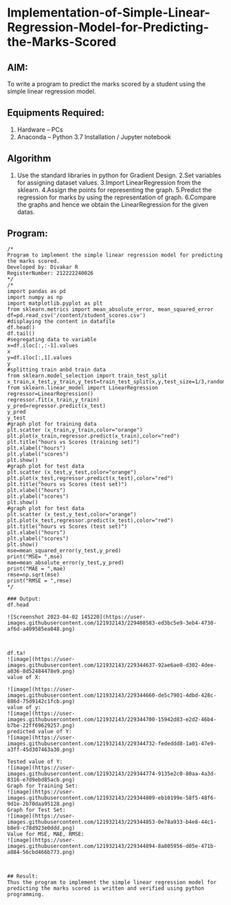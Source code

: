 # Implementation-of-Simple-Linear-Regression-Model-for-Predicting-the-Marks-Scored

## AIM:
To write a program to predict the marks scored by a student using the simple linear regression model.

## Equipments Required:
1. Hardware – PCs
2. Anaconda – Python 3.7 Installation / Jupyter notebook

## Algorithm
1. Use the standard libraries in python for Gradient Design.
2.Set variables for assigning dataset values.
3.Import LinearRegression from the sklearn.
4.Assign the points for representing the graph.
5.Predict the regression for marks by using the representation of graph.
6.Compare the graphs and hence we obtain the LinearRegression for the given datas.

## Program:
```
/*
Program to implement the simple linear regression model for predicting the marks scored.
Developed by: Divakar R
RegisterNumber: 212222240026 
*/
/*
import pandas as pd
import numpy as np
import matplotlib.pyplot as plt 
from sklearn.metrics import mean_absolute_error, mean_squared_error
df=pd.read_csv('/content/student_scores.csv')
#displaying the content in datafile 
df.head()
df.tail()
#segregating data to variable 
x=df.iloc[:,:-1].values
x
y=df.iloc[:,1].values
y
#splitting train anbd train data 
from sklearn.model_selection import train_test_split
x_train,x_test,y_train,y_test=train_test_split(x,y,test_size=1/3,random_state=0)
from sklearn.linear_model import LinearRegression
regressor=LinearRegression()
regressor.fit(x_train,y_train)
y_pred=regressor.predict(x_test)
y_pred
y_test
#graph plot for training data 
plt.scatter (x_train,y_train,color="orange")
plt.plot(x_train,regressor.predict(x_train),color="red")
plt.title("hours vs Scores (training set)")
plt.xlabel("hours")
plt.ylabel("scores")
plt.show()
#graph plot for test data 
plt.scatter (x_test,y_test,color="orange")
plt.plot(x_test,regressor.predict(x_test),color="red")
plt.title("hours vs Scores (test set)")
plt.xlabel("hours")
plt.ylabel("scores")
plt.show()
#graph plot for test data 
plt.scatter (x_test,y_test,color="orange")
plt.plot(x_test,regressor.predict(x_test),color="red")
plt.title("hours vs Scores (test set)")
plt.xlabel("hours")
plt.ylabel("scores")
plt.show()
mse=mean_squared_error(y_test,y_pred)
print("MSE= ",mse)
mae=mean_absolute_error(y_test,y_pred)
print("MAE = ",mae)
rmse=np.sqrt(mse)
print("RMSE = ",rmse)
*/

### Output:
df.head

![Screenshot 2023-04-02 145220](https://user-images.githubusercontent.com/121932143/229408583-ed3bc5e9-3eb4-4730-af6d-a409585ea048.png)



df.ta!
![image](https://user-images.githubusercontent.com/121932143/229344637-92ae6ae0-d302-4dee-a036-8d52484478e9.png)
value of X:

![image](https://user-images.githubusercontent.com/121932143/229344660-de5c7901-4dbd-428c-886d-75d9142c1fcb.png)
value of y:
![image](https://user-images.githubusercontent.com/121932143/229344700-15942d83-e2d2-46b4-b7be-22ff69629257.png)
predicted value of Y:
![image](https://user-images.githubusercontent.com/121932143/229344732-fededdd8-1a01-47e9-a3ff-45d307463a30.png)

Tested value of Y:
![image](https://user-images.githubusercontent.com/121932143/229344774-9135e2c0-80aa-4a3d-8316-e7d9ebd85acb.png)
Graph for Training Set:
![image](https://user-images.githubusercontent.com/121932143/229344809-eb10199e-58f5-48f6-9d1e-2b70daa95128.png)
Graph for Test Set:
![image](https://user-images.githubusercontent.com/121932143/229344853-0e78a933-b4e8-44c1-b8e9-c78d923e0ddd.png)
Value for MSE, MAE, RMSE:
![image](https://user-images.githubusercontent.com/121932143/229344894-8a805956-d05e-471b-a884-56cbd466b773.png)



## Result:
Thus the program to implement the simple linear regression model for predicting the marks scored is written and verified using python programming.
